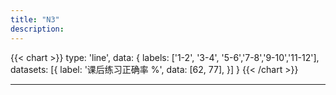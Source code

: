 ```yaml
---
title: "N3"
description: 
---
```


{{< chart >}}
type: 'line',
data: {
  labels: ['1-2', '3-4', '5-6','7-8','9-10','11-12'],
  datasets: [{
    label: '课后练习正确率 %',
    data: [62, 77],
  }]
}
{{< /chart >}}

---